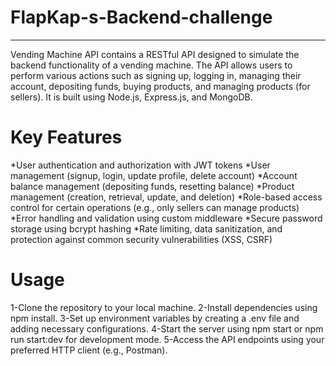 # FlapKap-s-Backend-challenge
***
Vending Machine API contains a RESTful API designed to simulate the backend functionality of a vending machine. The API allows users to perform various actions such as signing up, logging in, managing their account, depositing funds, buying products, and managing products (for sellers). It is built using Node.js, Express.js, and MongoDB.
# Key Features
 *User authentication and authorization with JWT tokens
  *User management (signup, login, update profile, delete account)
  *Account balance management (depositing funds, resetting balance)
  *Product management (creation, retrieval, update, and deletion)
 *Role-based access control for certain operations (e.g., only sellers can manage products)
  *Error handling and validation using custom middleware
  *Secure password storage using bcrypt hashing
  *Rate limiting, data sanitization, and protection against common security vulnerabilities (XSS, CSRF)
# Usage  
  1-Clone the repository to your local machine.
  2-Install dependencies using npm install.
  3-Set up environment variables by creating a .env file and adding necessary configurations.
  4-Start the server using npm start or npm run start:dev for development mode.
  5-Access the API endpoints using your preferred HTTP client (e.g., Postman).
